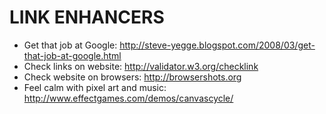 # LINK ENHANCERS

- Get that job at Google: http://steve-yegge.blogspot.com/2008/03/get-that-job-at-google.html
- Check links on website: http://validator.w3.org/checklink
- Check website on browsers: http://browsershots.org
- Feel calm with pixel art and music: http://www.effectgames.com/demos/canvascycle/
